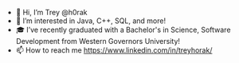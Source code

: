 - 👋 Hi, I’m Trey @h0rak
- 👀 I’m interested in Java, C++, SQL, and more! 
- 🎓 I’ve recently graduated with a Bachelor's in Science, Software Development from Western Governors University!
- 📫 How to reach me https://www.linkedin.com/in/treyhorak/

<!---
h0rak/h0rak is a ✨ special ✨ repository because its `README.md` (this file) appears on your GitHub profile.
You can click the Preview link to take a look at your changes.
--->
